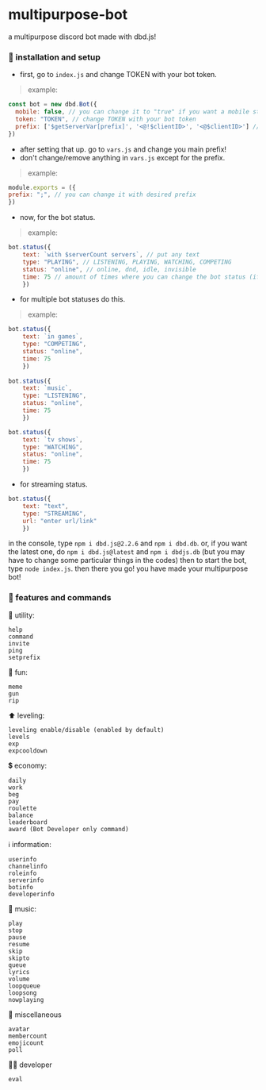 # multipurpose-bot

a multipurpose discord bot made with dbd.js!

### 💖 installation and setup

- first, go to `index.js` and change TOKEN with your bot token.
> example:
```js
const bot = new dbd.Bot({
  mobile: false, // you can change it to "true" if you want a mobile status
  token: "TOKEN", // change TOKEN with your bot token
  prefix: ['$getServerVar[prefix]', '<@!$clientID>', '<@$clientID>'] // you may change the bot's main prefix in vars.js
})
```

- after setting that up. go to `vars.js` and change you main prefix!
- don't change/remove anything in `vars.js` except for the prefix.
> example:
```js
module.exports = ({
prefix: ";", // you can change it with desired prefix
})
```

- now, for the bot status.
> example:
```js
bot.status({
    text: `with $serverCount servers`, // put any text
    type: "PLAYING", // LISTENING, PLAYING, WATCHING, COMPETING
    status: "online", // online, dnd, idle, invisible
    time: 75 // amount of times where you can change the bot status (if have multiple statuses)
    })
```

- for multiple bot statuses do this.
> example:
```js
bot.status({
    text: `in games`,
    type: "COMPETING",
    status: "online", 
    time: 75 
    })
    
bot.status({
    text: `music`, 
    type: "LISTENING", 
    status: "online", 
    time: 75
    })

bot.status({
    text: `tv shows`, 
    type: "WATCHING", 
    status: "online", 
    time: 75
    })
```

- for streaming status.
```js
bot.status({
    text: "text", 
    type: "STREAMING", 
    url: "enter url/link"
    })
```

in the console, type `npm i dbd.js@2.2.6` and `npm i dbd.db`.
or, if you want the latest one, do `npm i dbd.js@latest` and `npm i dbdjs.db`
(but you may have to change some particular things in the codes)
then to start the bot, type `node index.js`.
then there you go! you have made your multipurpose bot!

### 💝 features and commands
🔨 utility:
```
help
command
invite
ping
setprefix
```
🎉 fun:
```
meme
gun
rip
```
⬆ leveling:
```
leveling enable/disable (enabled by default)
levels
exp
expcooldown
```
💲 economy:
```
daily
work
beg
pay
roulette
balance
leaderboard
award (Bot Developer only command)
```
ℹ information:
```
userinfo
channelinfo
roleinfo
serverinfo
botinfo
developerinfo
```
🎵 music:
```
play
stop
pause
resume
skip
skipto
queue
lyrics
volume
loopqueue
loopsong
nowplaying
```
🌌 miscellaneous
```
avatar
membercount
emojicount
poll
```
👩‍💻 developer
```
eval
```
